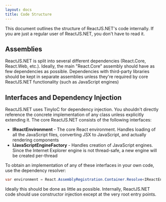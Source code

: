 ```yaml
---
layout: docs
title: Code Structure
---
```


This document outlines the structure of ReactJS.NET's code internally. If you
are just a regular user of ReactJS.NET, you don't have to read it.

Assemblies
----------
ReactJS.NET is split into several different dependencies (React.Core, React.Web,
etc.). Ideally, the main "React.Core" assembly should have as few dependencies as
possible. Dependencies with third-party libraries should be kept in separate
assemblies unless they're required by core ReactJS.NET functionality (such as
JavaScript engines)

Interfaces and Dependency Injection
-----------------------------------
ReactJS.NET uses TinyIoC for dependency injection. You shouldn't directly
reference the concrete implementation of any class unless explicitly extending
it. The core ReactJS.NET consists of the following interfaces:

 * **IReactEnvironment** - The core React environment. Handles loading of all
   the JavaScript files, converting JSX to JavaScript, and actually rendering
   components
 * **IJavaScriptEngineFactory** - Handles creation of JavaScript engines. Since
   the Internet Explorer engine is not thread-safe, a new engine will be created
   per-thread

To obtain an implementation of any of these interfaces in your own code, use the
dependency resolver:

```csharp
var environment = React.AssemblyRegistration.Container.Resolve<IReactEnvironment>();
```

Ideally this should be done as little as possible. Internally, ReactJS.NET code
should use constructor injection except at the very root entry points.
